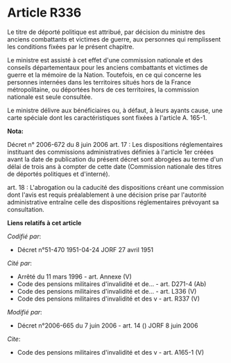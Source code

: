 # Article R336

Le titre de déporté politique est attribué, par décision du ministre des anciens combattants et victimes de guerre, aux
personnes qui remplissent les conditions fixées par le présent chapitre.

Le ministre est assisté à cet effet d'une commission nationale et des conseils départementaux pour les anciens combattants et
victimes de guerre et la mémoire de la Nation. Toutefois, en ce qui concerne les personnes internées dans les territoires
situés hors de la France métropolitaine, ou déportées hors de ces territoires, la commission nationale est seule consultée.

Le ministre délivre aux bénéficiaires ou, à défaut, à leurs ayants cause, une carte spéciale dont les caractéristiques sont
fixées à l'article A. 165-1.

**Nota:**

Décret n° 2006-672 du 8 juin 2006 art. 17 : Les dispositions réglementaires instituant des commissions administratives
définies à l'article 1er créées avant la date de publication du présent décret sont abrogées au terme d'un délai de trois ans
à compter de cette date (Commission nationale des titres de déportés politiques et d'interné).

art. 18 : L'abrogation ou la caducité des dispositions créant une commission dont l'avis est requis préalablement à une
décision prise par l'autorité administrative entraîne celle des dispositions réglementaires prévoyant sa consultation.

**Liens relatifs à cet article**

_Codifié par_:

  - Décret n°51-470 1951-04-24 JORF 27 avril 1951

_Cité par_:

  - Arrêté du 11 mars 1996 - art. Annexe (V)
  - Code des pensions militaires d'invalidité et de... - art. D271-4 (Ab)
  - Code des pensions militaires d'invalidité et de... - art. L336 (V)
  - Code des pensions militaires d'invalidité et des v - art. R337 (V)

_Modifié par_:

  - Décret n°2006-665 du 7 juin 2006 - art. 14 () JORF 8 juin 2006

_Cite_:

  - Code des pensions militaires d'invalidité et des v - art. A165-1 (V)
